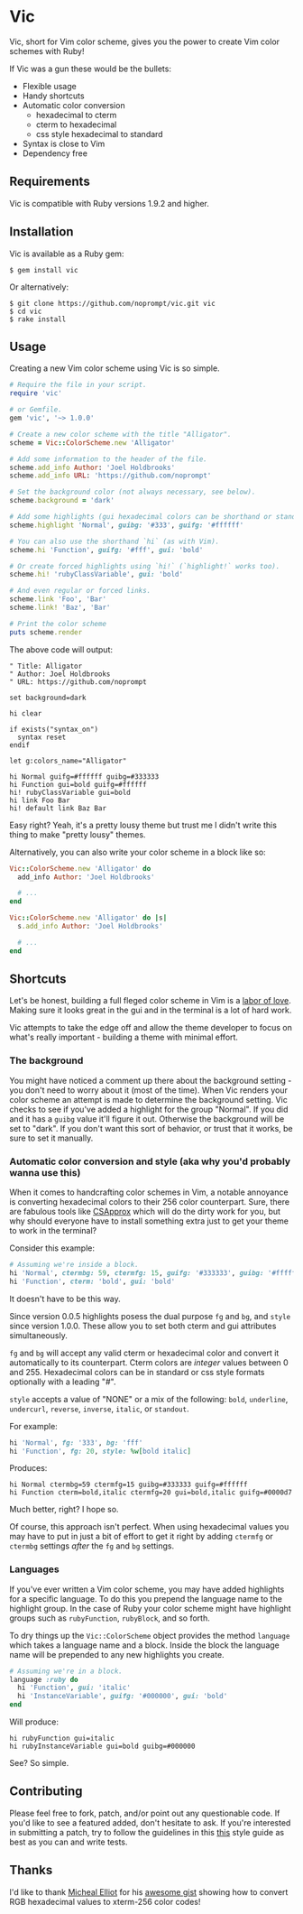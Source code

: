 # Vic

Vic, short for Vim color scheme, gives you the power to create Vim color schemes
with Ruby!

If Vic was a gun these would be the bullets:

  * Flexible usage
  * Handy shortcuts
  * Automatic color conversion
    * hexadecimal to cterm
    * cterm to hexadecimal
    * css style hexadecimal to standard
  * Syntax is close to Vim
  * Dependency free

## Requirements

Vic is compatible with Ruby versions 1.9.2 and higher.

## Installation

Vic is available as a Ruby gem:

    $ gem install vic

Or alternatively:

    $ git clone https://github.com/noprompt/vic.git vic
    $ cd vic
    $ rake install

## Usage

Creating a new Vim color scheme using Vic is so simple.

```ruby
# Require the file in your script.
require 'vic'

# or Gemfile.
gem 'vic', '~> 1.0.0'

# Create a new color scheme with the title "Alligator".
scheme = Vic::ColorScheme.new 'Alligator'

# Add some information to the header of the file.
scheme.add_info Author: 'Joel Holdbrooks'
scheme.add_info URL: 'https://github.com/noprompt'

# Set the background color (not always necessary, see below).
scheme.background = 'dark'

# Add some highlights (gui hexadecimal colors can be shorthand or standard).
scheme.highlight 'Normal', guibg: '#333', guifg: '#ffffff'

# You can also use the shorthand `hi` (as with Vim).
scheme.hi 'Function', guifg: '#fff', gui: 'bold'

# Or create forced highlights using `hi!` (`highlight!` works too).
scheme.hi! 'rubyClassVariable', gui: 'bold'

# And even regular or forced links.
scheme.link 'Foo', 'Bar'
scheme.link! 'Baz', 'Bar'

# Print the color scheme
puts scheme.render
```

The above code will output:

```viml
" Title: Alligator
" Author: Joel Holdbrooks
" URL: https://github.com/noprompt

set background=dark

hi clear

if exists("syntax_on")
  syntax reset
endif

let g:colors_name="Alligator"

hi Normal guifg=#ffffff guibg=#333333
hi Function gui=bold guifg=#ffffff
hi! rubyClassVariable gui=bold
hi link Foo Bar
hi! default link Baz Bar
```

Easy right? Yeah, it's a pretty lousy theme but trust me I didn't write this
thing to make "pretty lousy" themes.

Alternatively, you can also write your color scheme in a block like so:

```ruby
Vic::ColorScheme.new 'Alligator' do
  add_info Author: 'Joel Holdbrooks'

  # ...
end

Vic::ColorScheme.new 'Alligator' do |s|
  s.add_info Author: 'Joel Holdbrooks'

  # ...
end
```

## Shortcuts

Let's be honest, building a full fleged color scheme in Vim is a [labor of love](https://github.com/altercation/solarized).
Making sure it looks great in the gui and in the terminal is a lot of hard
work.

Vic attempts to take the edge off and allow the theme developer to focus on what's
really important - building a theme with minimal effort.

### The background

You might have noticed a comment up there about the background setting - you
don't need to worry about it (most of the time). When Vic renders your color
scheme an attempt is made to determine the background setting. Vic checks to see
if you've added a highlight for the group "Normal". If you did and it has a
`guibg` value it'll figure it out. Otherwise the background will be set to
"dark". If you don't want this sort of behavior, or trust that it works, be sure
to set it manually.

### Automatic color conversion and style (aka why you'd probably wanna use this)

When it comes to handcrafting color schemes in Vim, a notable annoyance is
converting hexadecimal colors to their 256 color counterpart. Sure, there are
fabulous tools like [CSApprox](http://www.vim.org/scripts/script.php?script_id=2390)
which will do the dirty work for you, but why should everyone have to install
something extra just to get your theme to work in the terminal?

Consider this example:

```ruby
# Assuming we're inside a block.
hi 'Normal', ctermbg: 59, ctermfg: 15, guifg: '#333333', guibg: '#ffffff'
hi 'Function', cterm: 'bold', gui: 'bold'
```

It doesn't have to be this way.

Since version 0.0.5 highlights posess the dual purpose `fg` and `bg`, and `style`
since version 1.0.0. These allow you to set both cterm and gui attributes
simultaneously.

`fg` and `bg` will accept any valid cterm or hexadecimal color and convert it
automatically to its counterpart. Cterm colors are *integer* values between
0 and 255. Hexadecimal colors can be in standard or css style formats optionally
with a leading "#".

`style` accepts a value of "NONE" or a mix of the following: `bold`, `underline`,
`undercurl`, `reverse`, `inverse`, `italic`, or `standout`.

For example:

```ruby
hi 'Normal', fg: '333', bg: 'fff'
hi 'Function', fg: 20, style: %w[bold italic]
```

Produces:

```viml
hi Normal ctermbg=59 ctermfg=15 guibg=#333333 guifg=#ffffff
hi Function cterm=bold,italic ctermfg=20 gui=bold,italic guifg=#0000d7
```

Much better, right? I hope so.

Of course, this approach isn't perfect. When using hexadecimal values you may
have to put in just a bit of effort to get it right by adding `ctermfg` or
`ctermbg` settings _after_ the `fg` and `bg` settings.

### Languages

If you've ever written a Vim color scheme, you may have added highlights for a
specific language. To do this you prepend the language name to the highlight
group. In the case of Ruby your color scheme might have highlight groups such as
`rubyFunction`, `rubyBlock`, and so forth.

To dry things up the `Vic::ColorScheme` object provides the method `language`
which takes a language name and a block. Inside the block the language name will
be prepended to any new highlights you create.

```ruby
# Assuming we're in a block.
language :ruby do
  hi 'Function', gui: 'italic'
  hi 'InstanceVariable', guifg: '#000000', gui: 'bold'
end
```

Will produce:

```viml
hi rubyFunction gui=italic
hi rubyInstanceVariable gui=bold guibg=#000000
```

See? So simple.

## Contributing

Please feel free to fork, patch, and/or point out any questionable code. If
you'd like to see a featured added, don't hesitate to ask. If you're interested
in submitting a patch, try to follow the guidelines in this [this](http://pastebin.com/Xixb7YNW)
style guide as best as you can and write tests.

## Thanks

I'd like to thank [Micheal Elliot](https://github.com/MicahElliott) for his
[awesome gist](https://gist.github.com/719710) showing how to convert RGB
hexadecimal values to xterm-256 color codes!
